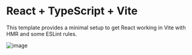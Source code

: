 # React + TypeScript + Vite

This template provides a minimal setup to get React working in Vite with HMR and some ESLint rules.

![image](https://github.com/user-attachments/assets/126d80c9-e7c6-4dbe-92ca-41968fa257c7)
